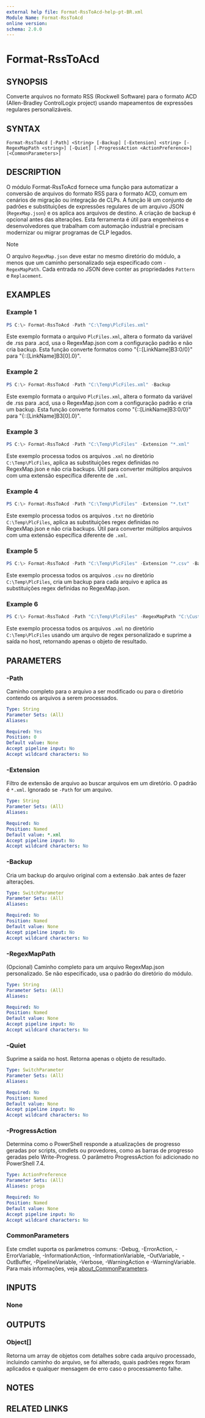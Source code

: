 ```yaml
---
external help file: Format-RssToAcd-help-pt-BR.xml
Module Name: Format-RssToAcd
online version:
schema: 2.0.0
---
```


# Format-RssToAcd

## SYNOPSIS

Converte arquivos no formato RSS (Rockwell Software) para o formato ACD (Allen-Bradley ControlLogix project) usando mapeamentos de expressões regulares personalizáveis.

## SYNTAX

```
Format-RssToAcd [-Path] <String> [-Backup] [-Extension] <string> [-RegexMapPath <string>] [-Quiet] [-ProgressAction <ActionPreference>] [<CommonParameters>]
```

## DESCRIPTION

O módulo Format-RssToAcd fornece uma função para automatizar a conversão de arquivos do formato RSS para o formato ACD, comum em cenários de migração ou integração de CLPs. A função lê um conjunto de padrões e substituições de expressões regulares de um arquivo JSON (`RegexMap.json`) e os aplica aos arquivos de destino. A criação de backup é opcional antes das alterações. Esta ferramenta é útil para engenheiros e desenvolvedores que trabalham com automação industrial e precisam modernizar ou migrar programas de CLP legados.

> [!NOTE]
> O arquivo `RegexMap.json` deve estar no mesmo diretório do módulo, a menos que um caminho personalizado seja especificado com `-RegexMapPath`. Cada entrada no JSON deve conter as propriedades `Pattern` e `Replacement`.

## EXAMPLES

### Example 1

```powershell
PS C:\> Format-RssToAcd -Path "C:\Temp\PlcFiles.xml"
```

Este exemplo formata o arquivo `PlcFiles.xml`, altera o formato da variável de .rss para .acd, usa o RegexMap.json com a configuração padrão e não cria backup. Esta função converte formatos como "{::[LinkName]B3:0/0}" para "{::[LinkName]B3[0].0}".

### Example 2

```powershell
PS C:\> Format-RssToAcd -Path "C:\Temp\PlcFiles.xml" -Backup
```

Este exemplo formata o arquivo `PlcFiles.xml`, altera o formato da variável de .rss para .acd, usa o RegexMap.json com a configuração padrão e cria um backup. Esta função converte formatos como "{::[LinkName]B3:0/0}" para "{::[LinkName]B3[0].0}".

### Example 3

```powershell
PS C:\> Format-RssToAcd -Path "C:\Temp\PlcFiles" -Extension "*.xml"
```

Este exemplo processa todos os arquivos `.xml` no diretório `C:\Temp\PlcFiles`, aplica as substituições regex definidas no RegexMap.json e não cria backups. Útil para converter múltiplos arquivos com uma extensão específica diferente de `.xml`.

### Example 4

```powershell
PS C:\> Format-RssToAcd -Path "C:\Temp\PlcFiles" -Extension "*.txt"
```

Este exemplo processa todos os arquivos `.txt` no diretório `C:\Temp\PlcFiles`, aplica as substituições regex definidas no RegexMap.json e não cria backups. Útil para converter múltiplos arquivos com uma extensão específica diferente de `.xml`.

### Example 5

```powershell
PS C:\> Format-RssToAcd -Path "C:\Temp\PlcFiles" -Extension "*.csv" -Backup
```

Este exemplo processa todos os arquivos `.csv` no diretório `C:\Temp\PlcFiles`, cria um backup para cada arquivo e aplica as substituições regex definidas no RegexMap.json.

### Example 6

```powershell
PS C:\> Format-RssToAcd -Path "C:\Temp\PlcFiles" -RegexMapPath "C:\Custom\RegexMap.json" -Quiet
```

Este exemplo processa todos os arquivos `.xml` no diretório `C:\Temp\PlcFiles` usando um arquivo de regex personalizado e suprime a saída no host, retornando apenas o objeto de resultado.

## PARAMETERS

### -Path

Caminho completo para o arquivo a ser modificado ou para o diretório contendo os arquivos a serem processados.

```yaml
Type: String
Parameter Sets: (All)
Aliases:

Required: Yes
Position: 0
Default value: None
Accept pipeline input: No
Accept wildcard characters: No
```

### -Extension

Filtro de extensão de arquivo ao buscar arquivos em um diretório. O padrão é `*.xml`. Ignorado se `-Path` for um arquivo.

```yaml
Type: String
Parameter Sets: (All)
Aliases:

Required: No
Position: Named
Default value: *.xml
Accept pipeline input: No
Accept wildcard characters: No
```

### -Backup

Cria um backup do arquivo original com a extensão .bak antes de fazer alterações.

```yaml
Type: SwitchParameter
Parameter Sets: (All)
Aliases:

Required: No
Position: Named
Default value: None
Accept pipeline input: No
Accept wildcard characters: No
```

### -RegexMapPath

(Opcional) Caminho completo para um arquivo RegexMap.json personalizado. Se não especificado, usa o padrão do diretório do módulo.

```yaml
Type: String
Parameter Sets: (All)
Aliases:

Required: No
Position: Named
Default value: None
Accept pipeline input: No
Accept wildcard characters: No
```

### -Quiet

Suprime a saída no host. Retorna apenas o objeto de resultado.

```yaml
Type: SwitchParameter
Parameter Sets: (All)
Aliases:

Required: No
Position: Named
Default value: None
Accept pipeline input: No
Accept wildcard characters: No
```

### -ProgressAction

Determina como o PowerShell responde a atualizações de progresso geradas por scripts, cmdlets ou provedores, como as barras de progresso geradas pelo Write-Progress. O parâmetro ProgressAction foi adicionado no PowerShell 7.4.

```yaml
Type: ActionPreference
Parameter Sets: (All)
Aliases: proga

Required: No
Position: Named
Default value: None
Accept pipeline input: No
Accept wildcard characters: No
```

### CommonParameters

Este cmdlet suporta os parâmetros comuns: -Debug, -ErrorAction, -ErrorVariable, -InformationAction, -InformationVariable, -OutVariable, -OutBuffer, -PipelineVariable, -Verbose, -WarningAction e -WarningVariable. Para mais informações, veja [about_CommonParameters](http://go.microsoft.com/fwlink/?LinkID=113216).

## INPUTS

### None

## OUTPUTS

### Object[]

Retorna um array de objetos com detalhes sobre cada arquivo processado, incluindo caminho do arquivo, se foi alterado, quais padrões regex foram aplicados e qualquer mensagem de erro caso o processamento falhe.

## NOTES


## RELATED LINKS